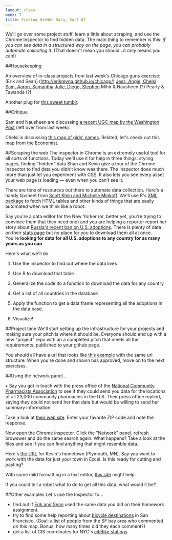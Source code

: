 ```yaml
---
layout: class
week: 7
title: Finding Hidden Data, Sort Of
---
```

We'll go over some project stuff, learn a little about scraping, and use the Chrome Inspector to find hidden data. The main thing to remember is this: *if you can see data in a structured way on the page, you can probably automate collecting it*. (That doesn't mean you should...it only means you can!)

##Housekeeping

An overview of in-class projects from last week's Chicago guns exercise:
  [Erik and Sean] (http://erikreyna.github.io/chicago/)
  [Jess, Angie, Chelsi](http://jessihamel.github.io/data-wild/)
  [Sam, Aaron, Samantha](http://scrolens.github.io/group_map/)
  [Julie, Diego, Stephen](http://diegoleonbarido.github.io/dataviz-home/)
  Mihir & Nausheen (?)
  Pearly & Tawanda (?)

Another plug for [this sweet tumblr](http://newsnerdfirsts.tumblr.com/).

##Critique

Sam and Nausheen are discussing [a recent UGC map by the Washington Post](http://www.washingtonpost.com/wp-apps/your-own-words/shutdown-map/) (left over from last week).

Chelsi is discussing [this map of girls' names](http://jezebel.com/map-sixty-years-of-the-most-popular-names-for-girls-s-1443501909). Related, let's check out this map from [the Economist](http://www.economist.com/blogs/dailychart/2011/01/comparing_us_states_countries).

##Scraping the web
The inspector in Chrome is an extremely useful tool for all sorts of functions. Today we'll use it for help in three things: styling pages, finding "hidden" data Shan and Kevin give a tour of the Chrome Inspector to find data you didn't know was there. The inspector does much more than just let you experiment with CSS. It also lets you see every asset your web page is loading &mdash; even when you can't see it.

There are tons of resources out there to automate data collection. Here's a handy tipsheet from [Scott Klein and Michelle Minkoff](https://github.com/kleinmatic/datashow). We'll use R's [XML package](http://cran.r-project.org/web/packages/XML/index.html) to fetch HTML tables and other kinds of things that are easily automated when we think like a robot.

Say you're a data editor for the New Yorker (or, better yet, you're trying to convince them that they need one) and you are helping a reporter report her story about [Russia's recent ban on U.S. adoptions](http://www.newyorker.com/online/blogs/newsdesk/2012/12/whats-behind-the-russian-adoption-ban.html). There is plenty of data on their [stats page](http://adoption.state.gov/about_us/statistics.php) but no place for you to download them all at once. You're **looking for data for all U.S. adoptions to any country for as many years as you can**.

Here's what we'll do

1. Use the inspector to find out where the data lives
2. Use R to download that table
3. Generalize the code ito a function to download the data for any country
4. Get a list of all countries in the database
5. Apply the function to get a data frame representing all the adoptions in the data base.

6. Visualize!

<!-- http://adoption.state.gov/maps/statistics/map_files/statistics.php?special=NONE&year=ALL&country=Burkina+Faso&state=NONE -->

##Project time
We'll start setting up the infrastructure for your projects and making sure your pitch is where it should be. Everyone should end up with a new "project" repo with an a completed pitch that meets all the requirements, published to your github page.

You should all have a url that looks like [this example](http://shancarter.github.io/final-project/pitch/index) with the same url structure. When you're done and shavin has approved, move on to the next exercises.

##Using the network panel...

• Say you got in touch with the press office of the [National Community Pharmacists Association](https://www.ncpanet.org/) to see if they could send you data for the locations of all 23,000 community pharmacies in the U.S. Their press office replied, saying they could not send her that data but would be willing to send her summary information.

Take a look at [their web site](https://www.ncpanet.org/index.php/find-your-local-pharmacy). Enter your favorite ZIP code and note the response.

Now open the Chrome inspector. Click the "Network" panel, refresh browswer and do the same search again. What happens? Take a look at the files and see if you can find anything that might resemble data.

Here's [the URL](http://www.fight4rx.org/map/getpharms3.php?address=55441) for Kevin's hometown (Plymouth, MN). Say you want to work with the data for just your town in Excel. Is this ready for cutting and pasting?

With some mild formatting in a text editor, [this site](http://www.danmandle.com/blog/json-to-csv-conversion-utility) might help.

If you could tell a robot what to do to get all this data, what would it be?

##Other examples
Let's use the Inspector to...

- find out if [Erik and Sean](http://erikreyna.github.io/chicago/) used the same data you did on their homework assignment.
- try to find some help reporting about [bicycle destinations](http://www.nytimes.com/newsgraphics/2013/06/07/bicycle-routes/#city=san-francisco) in San Francisco. (Goal: a list of people from the SF bay area who commented on this map. Bonus, how many times did they each comment?)
- get a list of GIS coordinates for NYC's [citiBike stations](http://citibikenyc.com/stations)




